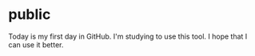 # public
Today is my first day in GitHub.
I'm studying to use this tool.
I hope that I can use it better.
